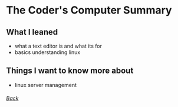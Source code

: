 # The Coder's Computer Summary
## What I leaned
- what a text editor is and what its for
- basics understanding linux

## Things I want to know more about
- linux server management

###### [Back](https://github.com/CodeMell/CodeMell.github.io/blob/main/reading-notes%20repot.md)
